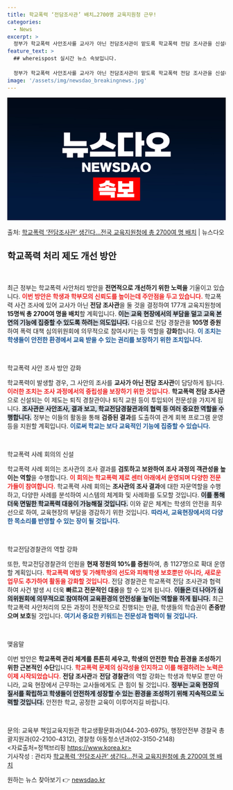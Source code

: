 ```yaml
---
title: 학교폭력 ‘전담조사관’ 배치…2700명 교육지원청 근무!
categories:
  - News
excerpt: >
  정부가 학교폭력 사안조사를 교사가 아닌 전담조사관이 맡도록 학교폭력 전담 조사관을 신설해 177개 교육지원청…
feature_text: >
  ## whereispost 실시간 뉴스 속보입니다.

  정부가 학교폭력 사안조사를 교사가 아닌 전담조사관이 맡도록 학교폭력 전담 조사관을 신설해 177개 교육지원청…
image: '/assets/img/newsdao_breakingnews.jpg'
---
```


![뉴스다오 속보](/assets/img/newsdao_breakingnews.jpg)

<p>출처: <a href="https://newsdao.kr/2752" rel="dofollow">학교폭력 ‘전담조사관’ 생긴다…전국 교육지원청에 총 2700여 명 배치</a> | 뉴스다오</p>

<h2 data-ke-size="size26">학교폭력 처리 제도 개선 방안</h2>

<p data-ke-size="size16">&nbsp;</p>

최근 정부는 학교폭력 사안처리 방안을 **전면적으로 개선하기 위한 노력을** 기울이고 있습니다. <b><span style="color: #ee2323;">이번 방안은 학생과 학부모의 신뢰도를 높이는데 주안점을 두고 있습니다.</span></b> 학교폭력 사건 조사에 있어 교사가 아닌 **전담 조사관**을 둘 것을 결정하여 177개 교육지원청에 **15명씩 총 2700여 명을 배치**할 계획입니다. <b><span style="background-color: #21538527;">이는 교육 현장에서의 부담을 덜고 교육 본연의 기능에 집중할 수 있도록 하려는 의도입니다.</span></b> 다음으로 전담 경찰관을 **105명 증원**하여 폭력 대책 심의위원회에 의무적으로 참여시키는 등 역할을 **강화**합니다. <b><span style="color: #1a5490;">이 조치는 학생들이 안전한 환경에서 교육 받을 수 있는 권리를 보장하기 위한 조치입니다.</span></b>

<p data-ke-size="size16">&nbsp;</p>

학교폭력 사안 조사 방안 강화

학교폭력이 발생할 경우, 그 사안의 조사를 **교사가 아닌 전담 조사관**이 담당하게 됩니다. <b><span style="color: #ee2323;">이러한 조치는 조사 과정에서의 중립성을 보장하기 위한 것입니다.</span></b> **학교폭력 전담 조사관**으로 신설되는 이 제도는 퇴직 경찰관이나 퇴직 교원 등이 투입되어 전문성을 가지게 됩니다. <b><span style="background-color: #21538527;">조사관은 사안조사, 결과 보고, 학교전담경찰관과의 협력 등 여러 중요한 역할을 수행합니다.</span></b> 정부는 이들의 활동을 통해 **검증된 결과**를 도출하여 관계 회복 프로그램 운영 등을 지원할 계획입니다. <b><span style="color: #1a5490;">이로써 학교는 보다 교육적인 기능에 집중할 수 있습니다.</span></b>

<p data-ke-size="size16">&nbsp;</p>

학교폭력 사례 회의의 신설

학교폭력 사례 회의는 조사관의 조사 결과를 **검토하고 보완하여 조사 과정의 객관성을 높이는 역할**을 수행합니다. <b><span style="color: #ee2323;">이 회의는 학교폭력 제로 센터 아래에서 운영되며 다양한 전문가들이 참여합니다.</span></b> 학교폭력 사례 회의는 **조사관의 조사 결과**에 대한 자문역할을 수행하고, 다양한 사례를 분석하여 시스템의 체계화 및 사례화를 도모할 것입니다. <b><span style="background-color: #21538527;">이를 통해 더욱 면밀한 학교폭력 대응이 가능해질 것입니다.</span></b> 이와 같은 체계는 학생의 안전을 최우선으로 하여, 교육현장의 부담을 경감하기 위한 것입니다. <b><span style="color: #1a5490;">따라서, 교육현장에서의 다양한 목소리를 반영할 수 있는 장이 될 것입니다.</span></b>

<p data-ke-size="size16">&nbsp;</p>

학교전담경찰관의 역할 강화

또한, 학교전담경찰관의 인원을 **현재 정원의 10%를 증원**하여, 총 1127명으로 확대 운영할 계획입니다. <b><span style="color: #ee2323;">학교폭력 예방 및 가해학생의 선도와 피해학생 보호뿐만 아니라, 새로운 업무도 추가하여 활동을 강화할 것입니다.</span></b> 전담 경찰관은 학교폭력 전담 조사관과 협력하여 사건 발생 시 더욱 **빠르고 전문적인 대응**을 할 수 있게 됩니다. <b><span style="background-color: #21538527;">이들은 더 나아가 심의위원회에 의무적으로 참여하여 교육환경의 안전성을 높이는 역할을 하게 됩니다.</span></b> 최근 학교폭력 사안처리의 모든 과정이 전문적으로 진행되는 만큼, 학생들의 학습권이 **존중받으며 보호**될 것입니다. <b><span style="color: #1a5490;">여기서 중요한 키워드는 전문성과 협력이 될 것입니다.</span></b>

<p data-ke-size="size16">&nbsp;</p>

맺음말

이번 방안은 **학교폭력 관리 체계를 튼튼히 세우고, 학생의 안전한 학습 환경을 조성하기 위한 근본적인 수단**입니다. <b><span style="color: #ee2323;">학교폭력 문제의 심각성을 인지하고 이를 해결하려는 노력은 이제 시작되었습니다.</span></b> **전담 조사관**과 **전담 경찰관**의 역할 강화는 학생과 학부모 뿐만 아니라, 교육 현장에서 근무하는 교사들에게도 큰 힘이 될 것입니다. <b><span style="background-color: #21538527;">정부는 교육 현장의 질서를 확립하고 학생들이 안전하게 성장할 수 있는 환경을 조성하기 위해 지속적으로 노력할 것입니다.</span></b> 안전한 학교, 공정한 교육이 이루어지길 바랍니다.

<p data-ke-size="size16">&nbsp;</p>

문의: 교육부 책임교육지원관 학교생활문화과(044-203-6975), 행정안전부 경찰국 총괄지원과(02-2100-4312), 경찰청 아동청소년과(02-3150-2148)  
<자료출처=정책브리핑 https://www.korea.kr>  
기사작성 : 관리자 [학교폭력 ‘전담조사관’ 생긴다…전국 교육지원청에 총 2700여 명 배치](https://newsdao.kr/2752) 

원하는 뉴스 찾아보기 👉 <a href="https://newsdao.kr" rel="dofollow">newsdao.kr</a>


